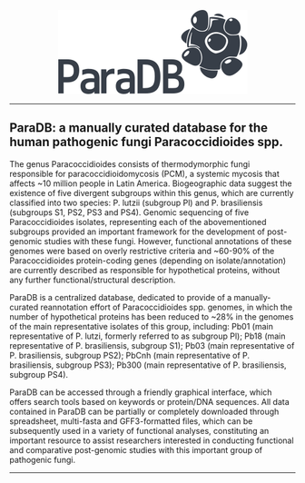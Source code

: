 <p align="center"><img src="https://raw.githubusercontent.com/ParacoccidioidesDB/paracoccidioidesdb.github.io/master/images/paradb_logo.png"></p>

---

## ParaDB: a manually curated database for the human pathogenic fungi Paracoccidioides spp.

The genus Paracoccidioides consists of thermodymorphic fungi responsible for paracoccidioidomycosis (PCM), a systemic mycosis that affects ~10 million people in Latin America. Biogeographic data suggest the existence of five divergent subgroups within this genus, which are currently classified into two species: P. lutzii (subgroup Pl) and P. brasiliensis (subgroups S1, PS2, PS3 and PS4). Genomic sequencing of five Paracoccidioides isolates, representing each of the abovementioned subgroups provided an important framework for the development of post-genomic studies with these fungi. However, functional annotations of these genomes were based on overly restrictive criteria and ~60-90% of the Paracoccidioides protein-coding genes (depending on isolate/annotation) are currently described as responsible for hypothetical proteins, without any further functional/structural description. 

ParaDB is a centralized database, dedicated to provide of a manually-curated reannotation effort of Paracoccidioides spp. genomes, in which the number of hypothetical proteins has been reduced to ~28% in the genomes of the main representative isolates of this group, including: Pb01 (main representative of P. lutzi, formerly referred to as subgroup Pl); Pb18 (main representative of P. brasiliensis, subgroup S1); Pb03 (main representative of P. brasiliensis, subgroup PS2); PbCnh (main representative of P. brasiliensis, subgroup PS3); Pb300 (main representative of P. brasiliensis, subgroup PS4). 

ParaDB can be accessed through a friendly graphical interface, which offers search tools based on keywords or protein/DNA sequences. All data contained in ParaDB can be partially or completely downloaded through spreadsheet, multi-fasta and GFF3-formatted files, which can be subsequently used in a variety of functional analyses, constituting an important resource to assist researchers interested in conducting functional and comparative post-genomic studies with this important group of pathogenic fungi.

---
